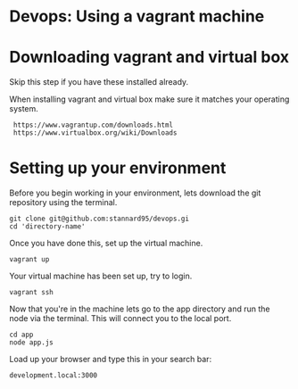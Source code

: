 # Devops: Using a vagrant machine



# Downloading vagrant and virtual box
Skip this step if you have these installed already.

When installing vagrant and virtual box make sure it matches your operating system.

	 https://www.vagrantup.com/downloads.html
	 https://www.virtualbox.org/wiki/Downloads
	 
# Setting up your environment

Before you begin working in your environment, lets download the git repository using the terminal.
	
	git clone git@github.com:stannard95/devops.gi
	cd 'directory-name'
	


Once you have done this, set up the virtual machine.
	
	vagrant up

Your virtual machine has been set up, try to login.

	vagrant ssh

Now that you're in the machine lets go to the app directory and run the node via the terminal. This will connect you to the local port.

	cd app
	node app.js
	
Load up your browser and type this in your search bar:
	
	development.local:3000

	

